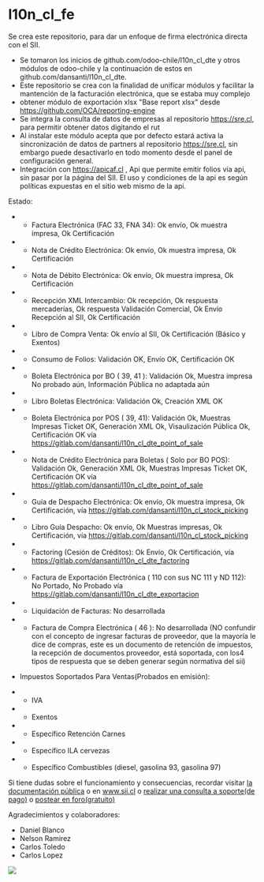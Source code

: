 # l10n_cl_fe
Se crea este repositorio, para dar un enfoque de firma electrónica directa con el SII.

 - Se tomaron los inicios de github.com/odoo-chile/l10n_cl_dte y otros módulos de odoo-chile y la continuación de estos en github.com/dansanti/l10n_cl_dte.
 - Este repositorio se crea con la finalidad de unificar módulos y facilitar la mantención de la facturación electrónica, que se estaba muy complejo
 - obtener módulo de exportación xlsx "Base report xlsx" desde https://github.com/OCA/reporting-engine
 - Se integra la consulta de datos de empresas al repositorio https://sre.cl, para permitir obtener datos digitando el rut
 - Al instalar este módulo acepta que por defecto estará activa la sincronización de datos de partners al repositorio https://sre.cl, sin embargo puede desactivarlo en todo momento desde el panel de configuración general.
 - Integración con https://apicaf.cl , Api que permite emitir folios vía api, sin pasar por la página del SII. El uso y condiciones de la api es según políticas expuestas en el sitio web mismo de la api.

 Estado:
 - - Factura Electrónica (FAC 33, FNA 34): Ok envío, Ok muestra impresa, Ok Certificación
 - - Nota de Crédito Electrónica: Ok envío, Ok muestra impresa, Ok Certificación
 - - Nota de Débito Electrónica: Ok envío, Ok muestra impresa, Ok Certificación
 - - Recepción XML Intercambio: Ok recepción, Ok respuesta mercaderías, Ok respuesta Validación Comercial, Ok Envío Recepción al SII, Ok Certificación
 - - Libro de Compra Venta: Ok envío al SII, Ok Certificación (Básico y Exentos)
 - - Consumo de Folios: Validación OK, Envío OK, Certificación OK
 - - Boleta Electrónica por BO ( 39, 41 ): Validación Ok, Muestra impresa No probado aún, Información Pública no adaptada aún
 - - Libro Boletas Electrónica: Validación Ok, Creación XML OK
 - - Boleta Electrónica por POS ( 39, 41): Validación Ok, Muestras Impresas Ticket OK, Generación XML Ok, Visaulización Pública Ok, Certificación OK vía https://gitlab.com/dansanti/l10n_cl_dte_point_of_sale
 - - Nota de Crédito Electrónica para Boletas ( Solo por BO POS): Validación Ok, Generación XML Ok, Muestras Impresas Ticket OK, Certificación OK vía https://gitlab.com/dansanti/l10n_cl_dte_point_of_sale
 - - Guía de Despacho Electrónica: Ok envío, Ok muestra impresa, Ok Certificación, vía https://gitlab.com/dansanti/l10n_cl_stock_picking
 - - Libro Guía Despacho: Ok envío, Ok Muestras impresas, Ok Certificación, vía https://gitlab.com/dansanti/l10n_cl_stock_picking
 - - Factoring (Cesión de Créditos): Ok Envío, Ok Certificación, vía https://gitlab.com/dansanti/l10n_cl_dte_factoring
 - - Factura de Exportación Electrónica ( 110 con sus NC 111 y ND 112): No Portado, No Probado vía https://gitlab.com/dansanti/l10n_cl_dte_exportacion
 - - Liquidación de Facturas: No desarrollada
 - - Factura de Compra Electrónica ( 46 ): No desarrollada (NO confundir con el concepto de ingresar facturas de proveedor, que la mayoría le dice de compras, este es un documento de retención de impuestos, la recepción de documentos proveedor, está soportada, con los4 tipos de respuesta que se deben generar según normativa del sii)

 - Impuestos Soportados Para Ventas(Probados en emisión):
 - - IVA
 - - Exentos
 - - Específico Retención Carnes
 - - Específico ILA cervezas
 - - Específico Combustibles (diesel, gasolina 93, gasolina 97)

 Si tiene dudas sobre el funcionamiento y consecuencias, recordar visitar <a href="https://globalresponse.cl/forum/how-to">la documentación pública</a> o en <a href="www.sii.cl">www.sii.cl</a> o <a href="https://globalresponse.cl/helpdesk/">realizar una consulta a soporte(de pago)</a> o <a href="https://globalresponse.cl/forum/1">postear en foro(gratuito)</a>


 Agradecimientos y colaboradores:

 - Daniel Blanco
 - Nelson Ramirez
 - Carlos Toledo
 - Carlos Lopez

<a href='https://www.flow.cl/btn.php?token=ju5ulkb' target='_blank'>
  <img src='https://www.flow.cl/img/botones/btn-donar-negro.png'>
</a>
